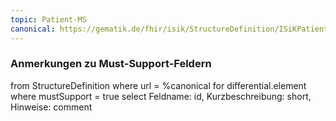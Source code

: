 ```yaml
---
topic: Patient-MS
canonical: https://gematik.de/fhir/isik/StructureDefinition/ISiKPatient
---
```


### Anmerkungen zu Must-Support-Feldern

<fql>
from
	StructureDefinition
where 
    url = %canonical
for differential.element
where mustSupport = true
select
	Feldname: id, Kurzbeschreibung: short, Hinweise: comment
</fql>

